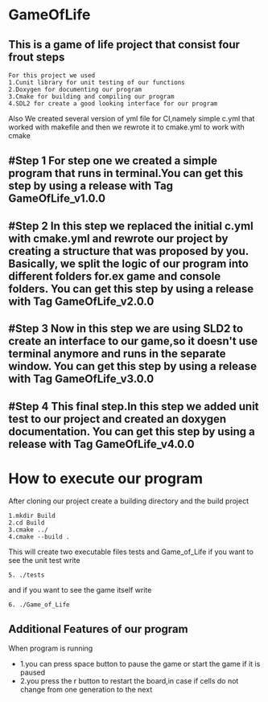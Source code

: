 # GameOfLife
## This is a game of life project that consist four frout steps

```
For this project we used 
1.Cunit library for unit testing of our functions
2.Doxygen for documenting our program
3.Cmake for building and compiling our program 
4.SDL2 for create a good looking interface for our program
```



Also We created several version of yml file for CI,namely simple c.yml that worked with makefile and then we rewrote it to cmake.yml to work with cmake 


#Step 1
For step one we created a simple program that runs in terminal.You can get this step by using a release with Tag GameOfLife_v1.0.0
---
#Step 2
In this step we replaced the initial c.yml with cmake.yml and rewrote our project by creating a structure that was proposed by you.
Basically, we split the logic of our program into different folders for.ex game and console folders.
You can get this step by using a release with Tag GameOfLife_v2.0.0
---
#Step 3
Now in this step we are using SLD2 to create an interface to our game,so it doesn't use terminal anymore and runs in the separate window.
You can get this step by using a release with Tag GameOfLife_v3.0.0
---
#Step 4
This final step.In this step we added unit test to our project and created an doxygen documentation.
You can get this step by using a release with Tag GameOfLife_v4.0.0
---

# How to execute our program
After cloning our project create a building directory and the build project
```
1.mkdir Build
2.cd Build
3.cmake ../
4.cmake --build .
```
This will create two executable files tests and Game_of_Life
if you want to see the unit test write 
```
5. ./tests
```
and if you want to see the game itself write 
```
6. ./Game_of_Life
```


## Additional Features of our program
When program is running 
- 1.you can press space button to pause the game or start the game if it is paused 
- 2.you press the r button to restart the board,in case if cells do not change from one generation to the next
